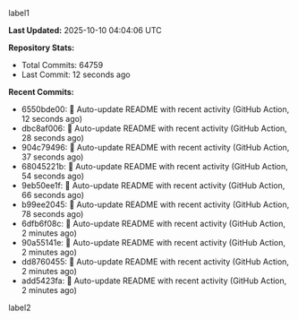 
label1 
<!-- ACTIVITY_START -->
**Last Updated:** 2025-10-10 04:04:06 UTC

**Repository Stats:**
- Total Commits: 64759
- Last Commit: 12 seconds ago

**Recent Commits:**
- 6550bde00: 🤖 Auto-update README with recent activity (GitHub Action, 12 seconds ago)
- dbc8af006: 🤖 Auto-update README with recent activity (GitHub Action, 28 seconds ago)
- 904c79496: 🤖 Auto-update README with recent activity (GitHub Action, 37 seconds ago)
- 68045221b: 🤖 Auto-update README with recent activity (GitHub Action, 54 seconds ago)
- 9eb50ee1f: 🤖 Auto-update README with recent activity (GitHub Action, 66 seconds ago)
- b99ee2045: 🤖 Auto-update README with recent activity (GitHub Action, 78 seconds ago)
- 6dfb6f08c: 🤖 Auto-update README with recent activity (GitHub Action, 2 minutes ago)
- 90a55141e: 🤖 Auto-update README with recent activity (GitHub Action, 2 minutes ago)
- dd8760455: 🤖 Auto-update README with recent activity (GitHub Action, 2 minutes ago)
- add5423fa: 🤖 Auto-update README with recent activity (GitHub Action, 2 minutes ago)
<!-- ACTIVITY_END -->

label2
